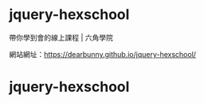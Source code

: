 # jquery-hexschool
帶你學到會的線上課程  | 六角學院

網站網址：https://dearbunny.github.io/jquery-hexschool/


# jquery-hexschool
